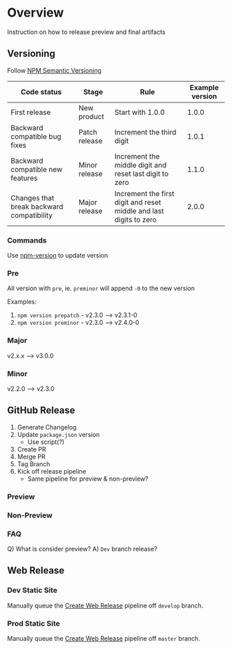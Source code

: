# Overview

Instruction on how to release preview and final artifacts

## Versioning

Follow [NPM Semantic Versioning](https://docs.npmjs.com/about-semantic-versioning#incrementing-semantic-versions-in-published-packages)

| Code status                               | Stage         | Rule                                                               | Example version |
| ----------------------------------------- | ------------- | ------------------------------------------------------------------ | --------------- |
| First release                             | New product   | Start with 1.0.0                                                   | 1.0.0           |
| Backward compatible bug fixes             | Patch release | Increment the third digit                                          | 1.0.1           |
| Backward compatible new features          | Minor release | Increment the middle digit and reset last digit to zero            | 1.1.0           |
| Changes that break backward compatibility | Major release | Increment the first digit and reset middle and last digits to zero | 2.0.0           |

### Commands

Use [npm-version](https://docs.npmjs.com/cli/version) to update version

### Pre

All version with `pre`, ie. `preminor` will append `-0` to the new version

Examples:

1. `npm version prepatch` - v2.3.0 --> v2.3.1-0
1. `npm version preminor` - v2.3.0 --> v2.4.0-0

### Major

v2.x.x --> v3.0.0

### Minor

v2.2.0 --> v2.3.0

## GitHub Release

1. Generate Changelog
1. Update `package.json` version
    - Use script(?)
1. Create PR
1. Merge PR
1. Tag Branch
1. Kick off release pipeline
    - Same pipeline for preview & non-preview?

### Preview

### Non-Preview

### FAQ

Q) What is consider preview?
A) `Dev` branch release?

## Web Release

### Dev Static Site

Manually queue the [Create Web Release]() pipeline off `develop` branch.

### Prod Static Site

Manually queue the [Create Web Release]() pipeline off `master` branch.
